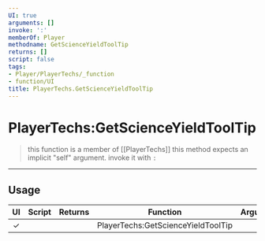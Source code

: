 ```yaml
---
UI: true
arguments: []
invoke: ':'
memberOf: Player
methodname: GetScienceYieldToolTip
returns: []
script: false
tags:
- Player/PlayerTechs/_function
- function/UI
title: PlayerTechs.GetScienceYieldToolTip
---
```

# PlayerTechs:GetScienceYieldToolTip
> this function is a member of [[PlayerTechs]]
> this method expects an implicit "self" argument. invoke it with `:`
-----
## Usage
|  UI | Script | Returns | Function | Arguments |
|:---:|:------:|-------:|:--------:|:---------|
|✓| ||PlayerTechs:GetScienceYieldToolTip||
